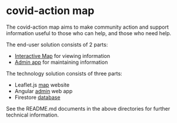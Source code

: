 # covid-action map

The covid-action map aims to make community action and support information useful to those who can help, and those who need help.

The end-user solution consists of 2 parts:

- [Interactive Map](https://covid-action-map.web.app) for viewing information
- [Admin app](https://covid-action-admin.web.app) for maintaining information

The technology solution consists of three parts:

- Leaflet.js [map](./map) website
- Angular [admin](./admin) web app
- Firestore [database](./database)

See the README.md documents in the above directories for further technical information.

